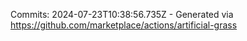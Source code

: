 Commits: 2024-07-23T10:38:56.735Z - Generated via https://github.com/marketplace/actions/artificial-grass
<br>

